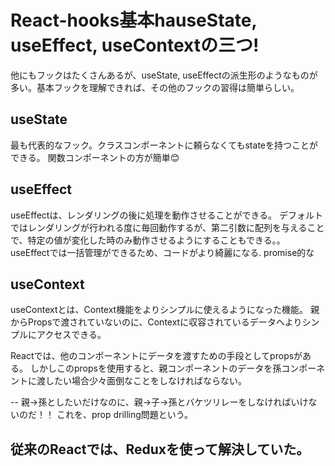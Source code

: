# React-hooks基本hauseState, useEffect, useContextの三つ!

他にもフックはたくさんあるが、useState, useEffectの派生形のようなものが多い。基本フックを理解できれば、その他のフックの習得は簡単らしい。


## useState

最も代表的なフック。クラスコンポーネントに頼らなくてもstateを持つことができる。
関数コンポーネントの方が簡単😊


## useEffect

useEffectは、レンダリングの後に処理を動作させることができる。
デフォルトではレンダリングが行われる度に毎回動作するが、第二引数に配列を与えることで、特定の値が変化した時のみ動作させるようにすることもできる。。
useEffectでは一括管理ができるため、コードがより綺麗になる.
promise的な


## useContext

useContextとは、Context機能をよりシンプルに使えるようになった機能。
親からPropsで渡されていないのに、Contextに収容されているデータへよりシンプルにアクセスできる。

Reactでは、他のコンポーネントにデータを渡すための手段としてpropsがある。
しかしこのpropsを使用すると、親コンポーネントのデータを孫コンポーネントに渡したい場合少々面倒なことをしなければならない。

--
親→孫としたいだけなのに、親→子→孫とバケツリレーをしなければいけないのだ！！
これを、prop drilling問題という。

従来のReactでは、Reduxを使って解決していた。
--




